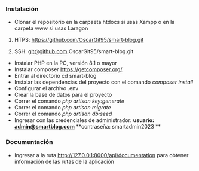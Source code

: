 ### Instalación 
*	Clonar el repositorio en la carpaeta htdocs si usas Xampp o en la carpeta www si usas
Laragon
1.	HTPS: https://github.com/OscarGit95/smart-blog.git

2.	SSH: git@github.com:OscarGit95/smart-blog.git
* Instalar PHP en la PC, versión 8.1 o mayor
* Instalar composer https://getcomposer.org/
*	Entrar al directorio cd smart-blog
* Instalar las dependencias del proyecto con el comando *composer install*
* Configurar el archivo .env
*	Crear la base de datos para el proyecto
*	Correr el comando *php artisan key:generate*
* Correr el comando *php artisan migrate*
* Correr el comando *php artisan db:seed*
* Ingresar con las credenciales de administrador:
**usuario: admin@smartblog.com**
**contraseña: smartadmin2023 **

### Documentación 
* Ingresar a la ruta http://127.0.0.1:8000/api/documentation para obtener información de las rutas de la aplicación
